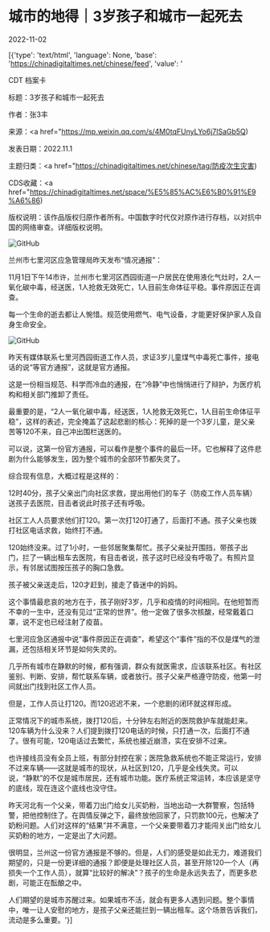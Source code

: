 # 城市的地得｜3岁孩子和城市一起死去

2022-11-02

[{'type': 'text/html', 'language': None, 'base': 'https://chinadigitaltimes.net/chinese/feed', 'value': '

CDT 档案卡

标题：3岁孩子和城市一起死去

作者：张3丰

来源：<a href="https://mp.weixin.qq.com/s/4M0tqFUnyLYo6j7lSaGb5Q)

发表日期：2022.11.1

主题归类：<a href="https://chinadigitaltimes.net/chinese/tag/防疫次生灾害)

CDS收藏：<a href="https://chinadigitaltimes.net/space/%E5%85%AC%E6%B0%91%E9%A6%86)

版权说明：该作品版权归原作者所有。中国数字时代仅对原作进行存档，以对抗中国的网络审查。详细版权说明。





![GitHub](https://chinadigitaltimes.net/chinese/files/2022/11/post-689174-6361d0e7a178f.)

兰州市七里河区应急管理局昨天发布“情况通报”：

11月1日下午14市许，兰州市七里河区西园街道一户居民在使用液化气灶时，2人一氧化碳中毒，经送医，1人抢救无效死亡，1人目前生命体征平稳。事件原因正在调查。

每一个生命的逝去都让人惋惜。规范使用燃气、电气设备，才能更好保护家人及自身生命安全。

![GitHub](https://chinadigitaltimes.net/chinese/files/2022/11/post-689174-6361d0e7a9a0a.)

昨天有媒体联系七里河西园街道工作人员，求证3岁儿童煤气中毒死亡事件，接电话的说“等官方通报”，这就是官方通报。

这是一份相当规范、科学而冷血的通报，在“冷静”中也悄悄进行了辩护，为医疗机构和相关部门推卸了责任。

最重要的是，“2人一氧化碳中毒，经送医，1人抢救无效死亡，1人目前生命体征平稳”，这样的表述，完全掩盖了这起悲剧的核心：死掉的是一个3岁儿童，是父亲苦等120不来，自己冲出围栏送医的。

可以说，这第一份官方通报，可以看作是整个事件的最后一环。它也解释了这件悲剧为什么能够发生，因为整个城市的全部环节都失灵了。

综合现有信息，大概过程是这样的：

12时40分，孩子父亲出门向社区求救，提出用他们的车子（防疫工作人员车辆）送孩子去医院，目击者说此时孩子还有呼吸。

社区工人人员要求他们打120。第一次打120打通了，后面打不通。孩子父亲也拨打社区电话求救，始终打不通。

120始终没来。过了1小时，一些邻居聚集帮忙。孩子父亲扯开围挡，带孩子出门，拦了一辆出租车去医院，有目击者说，孩子这时已经没有呼吸了。有照片显示，有邻居试图按压孩子的胸口急救。

孩子被父亲送走后，120才赶到，接走了昏迷中的妈妈。

这个事情最悲哀的地方在于，孩子刚好3岁，几乎和疫情的时间相同。在他短暂而不幸的一生中，还没有见过“正常的世界”。他一定做了很多次核酸，经常戴着口罩，说不定也已经注射了疫苗。

七里河应急区通报中说“事件原因正在调查”，希望这个“事件”指的不仅是煤气的泄漏，还包括相关环节是如何失灵的。

几乎所有城市在静默的时候，都有强调，群众有就医需求，应该联系社区。有社区鉴别、判断、安排，帮忙联系车辆，或者放行。孩子父亲严格遵守防疫，他第一时间就出门找到社区工作人员。

但是，工作人员让打120。而120迟迟不来，一个悲剧的闭环就这样形成。

正常情况下的城市系统，拨打120后，十分钟左右附近的医院救护车就能赶来。120车辆为什么没来？人们提到拨打120电话的时候，只打通一次，后面打不通了。很有可能，120电话过去繁忙，系统也接近崩溃，实在安排不过来。

也许接线员没有全员上班，有部分封控在家；医院急救系统也不能正常运行，安排不过来车辆——这就是城市的现状，从社区到120，几乎是全线失灵。可以说，“静默”的不仅是城市居民，还有城市功能。医疗系统正常运转，本应该是坚守的底线，现在连这个底线也没守住。

昨天河北有一个父亲，带着刀出门给女儿买奶粉，当地出动一大群警察，包括特警，把他控制住了。在舆情反弹之下，最终放他回家了，只罚款100元，也解决了奶粉问题。人们对这样的“结果”并不满意，一个父亲要带着刀才能闯关出门给女儿买奶粉的地方，一定是出了大问题。

很明显，兰州这一份官方通报是不够的。但是，人们的感受是如此无力，难道我们期望的，只是一份更详细的通报？即便是处理社区人员，甚至开除120一个人（再损失一个工作人员），就算“比较好的解决”？孩子的生命是永远失去了，而更多悲剧，可能正在酝酿之中。

人们期望的是城市苏醒过来。如果城市不活，就会有更多人遇到问题。整个事情中，唯一让人安慰的地方，是孩子父亲还能拦到一辆出租车。这个场景告诉我们，流动是多么重要。'}]